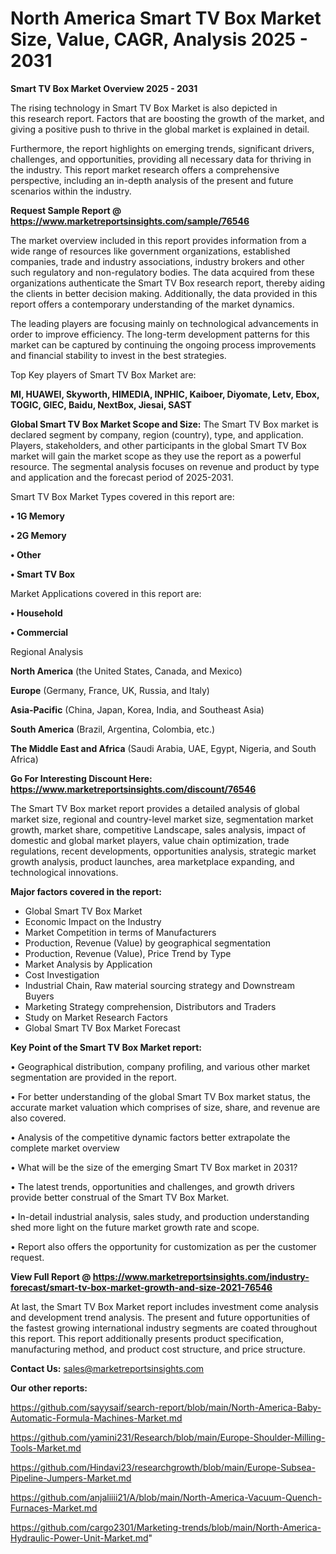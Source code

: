 # North America Smart TV Box Market Size, Value, CAGR, Analysis 2025 - 2031

<Strong> Smart TV Box Market Overview 2025 - 2031</strong>

The rising technology in Smart TV Box Market is also depicted in this research report. Factors that are boosting the growth of the market, and giving a positive push to thrive in the global market is explained in detail.

Furthermore, the report highlights on emerging trends, significant drivers, challenges, and opportunities, providing all necessary data for thriving in the industry. This report market research offers a comprehensive perspective, including an in-depth analysis of the present and future scenarios within the industry.

<strong>Request Sample Report @ <a href=https://www.marketreportsinsights.com/sample/76546>https://www.marketreportsinsights.com/sample/76546</a></strong>

The market overview included in this report provides information from a wide range of resources like government organizations, established companies, trade and industry associations, industry brokers and other such regulatory and non-regulatory bodies. The data acquired from these organizations authenticate the Smart TV Box research report, thereby aiding the clients in better decision making. Additionally, the data provided in this report offers a contemporary understanding of the market dynamics.

The leading players are focusing mainly on technological advancements in order to improve efficiency. The long-term development patterns for this market can be captured by continuing the ongoing process improvements and financial stability to invest in the best strategies.

Top Key players of Smart TV Box Market are:

<strong>MI, HUAWEI, Skyworth, HIMEDIA, INPHIC, Kaiboer, Diyomate, Letv, Ebox, TOGIC, GIEC, Baidu, NextBox, Jiesai, SAST</strong>

<strong><b>Global Smart TV Box Market Scope and Size:</b></strong>
The Smart TV Box market is declared segment by company, region (country), type, and application. Players, stakeholders, and other participants in the global Smart TV Box market will gain the market scope as they use the report as a powerful resource. The segmental analysis focuses on revenue and product by type and application and the forecast period of 2025-2031.

Smart TV Box Market Types covered in this report are:

<strong>• 1G Memory

• 2G Memory

• Other

• Smart TV Box</strong>

Market Applications covered in this report are:

<strong>• Household

• Commercial</strong> 

Regional Analysis

<strong>North America</strong> (the United States, Canada, and Mexico)

<strong>Europe</strong> (Germany, France, UK, Russia, and Italy)

<strong>Asia-Pacific</strong> (China, Japan, Korea, India, and Southeast Asia)

<strong>South America</strong> (Brazil, Argentina, Colombia, etc.)

<strong>The Middle East and Africa</strong> (Saudi Arabia, UAE, Egypt, Nigeria, and South Africa)

<strong>Go For Interesting Discount Here: <a href=https://www.marketreportsinsights.com/discount/76546>https://www.marketreportsinsights.com/discount/76546</a></strong>

The Smart TV Box market report provides a detailed analysis of global market size, regional and country-level market size, segmentation market growth, market share, competitive Landscape, sales analysis, impact of domestic and global market players, value chain optimization, trade regulations, recent developments, opportunities analysis, strategic market growth analysis, product launches, area marketplace expanding, and technological innovations.

<strong><b>Major factors covered in the report:</b></strong>
<ul>
  <li>Global Smart TV Box Market </li>
  <li>Economic Impact on the Industry</li>
  <li>Market Competition in terms of Manufacturers</li>
  <li>Production, Revenue (Value) by geographical segmentation</li>
  <li>Production, Revenue (Value), Price Trend by Type</li>
  <li>Market Analysis by Application</li>
  <li>Cost Investigation</li>
  <li>Industrial Chain, Raw material sourcing strategy and Downstream Buyers</li>
  <li>Marketing Strategy comprehension, Distributors and Traders</li>
  <li>Study on Market Research Factors</li>
  <li>Global Smart TV Box Market Forecast</li>
</ul>

<strong><b>Key Point of the Smart TV Box Market report:</b></strong>

• Geographical distribution, company profiling, and various other market segmentation are provided in the report.

• For better understanding of the global Smart TV Box market status, the accurate market valuation which comprises of size, share, and revenue are also covered.

• Analysis of the competitive dynamic factors better extrapolate the complete market overview

• What will be the size of the emerging Smart TV Box market in 2031?

• The latest trends, opportunities and challenges, and growth drivers provide better construal of the Smart TV Box Market.

• In-detail industrial analysis, sales study, and production understanding shed more light on the future market growth rate and scope.

• Report also offers the opportunity for customization as per the customer request.

<strong><b>View Full Report @ <a href=https://www.marketreportsinsights.com/industry-forecast/smart-tv-box-market-growth-and-size-2021-76546>https://www.marketreportsinsights.com/industry-forecast/smart-tv-box-market-growth-and-size-2021-76546</a></b></strong>


At last, the Smart TV Box Market report includes investment come analysis and development trend analysis. The present and future opportunities of the fastest growing international industry segments are coated throughout this report. This report additionally presents product specification, manufacturing method, and product cost structure, and price structure.

<strong>Contact Us:</strong>
sales@marketreportsinsights.com

<strong>Our other reports:</strong>

<a href=https://github.com/sayysaif/search-report/blob/main/North-America-Baby-Automatic-Formula-Machines-Market.md>https://github.com/sayysaif/search-report/blob/main/North-America-Baby-Automatic-Formula-Machines-Market.md</a>

<a href=https://github.com/yamini231/Research/blob/main/Europe-Shoulder-Milling-Tools-Market.md>https://github.com/yamini231/Research/blob/main/Europe-Shoulder-Milling-Tools-Market.md</a>

<a href=https://github.com/Hindavi23/researchgrowth/blob/main/Europe-Subsea-Pipeline-Jumpers-Market.md>https://github.com/Hindavi23/researchgrowth/blob/main/Europe-Subsea-Pipeline-Jumpers-Market.md</a>

<a href=https://github.com/anjaliiii21/A/blob/main/North-America-Vacuum-Quench-Furnaces-Market.md>https://github.com/anjaliiii21/A/blob/main/North-America-Vacuum-Quench-Furnaces-Market.md</a>

<a href=https://github.com/cargo2301/Marketing-trends/blob/main/North-America-Hydraulic-Power-Unit-Market.md>https://github.com/cargo2301/Marketing-trends/blob/main/North-America-Hydraulic-Power-Unit-Market.md</a>"

